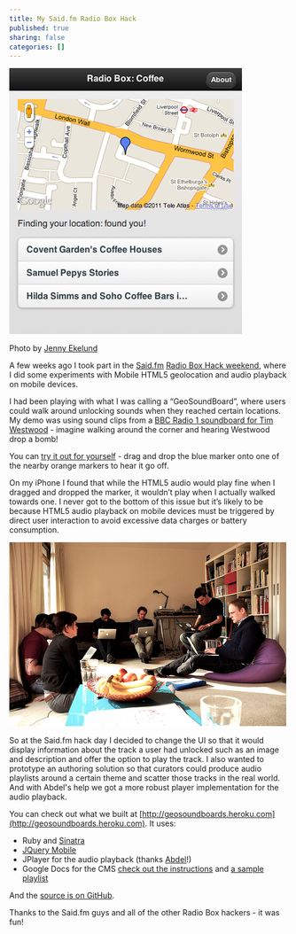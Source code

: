 ```yaml
---
title: My Said.fm Radio Box Hack
published: true
sharing: false
categories: []
---
```


![My Said.fm Radio Box Hack](/blog/images/GeoSoundboards_Radio_Box-Coffee_20110419.png)

Photo by [Jenny Ekelund](http://twitter.com/#!/fnirp)

A few weeks ago I took part in the [Said.fm](http://said.fm) [Radio Box Hack weekend](http://blog.said.fm/radiobox-hacks-visualising-stories), where I did some experiments with Mobile HTML5 geolocation and audio playback on mobile devices.

I had been playing with what I was calling a “GeoSoundBoard”, where users could walk around unlocking sounds when they reached certain locations. My demo was using sound clips from a [BBC Radio 1 soundboard for Tim Westwood](http://www.bbc.co.uk/radio1/westwood/soundboard.shtml) - imagine walking around the corner and hearing Westwood drop a bomb!

You can [try it out for yourself](http://geosoundboards.heroku.com/soundboards/westwood) - drag and drop the blue marker onto one of the nearby orange markers to hear it go off.

On my iPhone I found that while the HTML5 audio would play fine when I dragged and dropped the marker, it wouldn’t play when I actually walked towards one. I never got to the bottom of this issue but it’s likely to be because HTML5 audio playback on mobile devices must be triggered by direct user interaction to avoid excessive data charges or battery consumption.

![My Said.fm Radio Box Hack](/blog/images/media_httpfarm6static_cvCBt.jpg)

So at the Said.fm hack day I decided to change the UI so that it would display information about the track a user had unlocked such as an image and description and offer the option to play the track. I also wanted to prototype an authoring solution so that curators could produce audio playlists around a certain theme and scatter those tracks in the real world. And with Abdel's help we got a more robust player implementation for the audio playback.

You can check out what we built at [http://geosoundboards.heroku.com](http://geosoundboards.heroku.com). It uses:
- Ruby and [Sinatra](http://www.sinatrarb.com)
- [JQuery Mobile](http://jquerymobile.com/)
- JPlayer for the audio playback (thanks [Abdel](http://twitter.com/abdels "Abdel")!)
- Google Docs for the CMS [check out the instructions](http://geosoundboards.heroku.com/faqs) and [a sample playlist](https://spreadsheets.google.com/pub?hl=en_GB&hl=en_GB&key=0Am0wZ9CftXYqdGwyd2FxeVBqWF80eVpsQTd4YURlaGc&output=html)

And the [source is on GitHub](https://github.com/metade/geosoundboards).

Thanks to the Said.fm guys and all of the other Radio Box hackers - it was fun!
